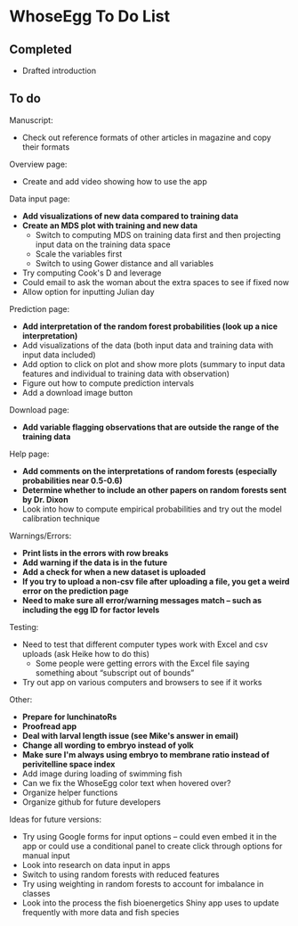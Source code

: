 
# WhoseEgg To Do List

## Completed

- Drafted introduction

## To do

Manuscript:
  
- Check out reference formats of other articles in magazine and copy their formats

Overview page:

- Create and add video showing how to use the app

Data input page:

- **Add visualizations of new data compared to training data**
- **Create an MDS plot with training and new data**
  - Switch to computing MDS on training data first and then projecting input data on the training data space
  - Scale the variables first
  - Switch to using Gower distance and all variables
- Try computing Cook's D and leverage
- Could email to ask the woman about the extra spaces to see if fixed now
- Allow option for inputting Julian day

Prediction page:

- **Add interpretation of the random forest probabilities (look up a nice interpretation)**
- Add visualizations of the data (both input data and training data with input data included)
- Add option to click on plot and show more plots (summary to input data features and individual to training data with observation)
- Figure out how to compute prediction intervals
- Add a download image button

Download page:

- **Add variable flagging observations that are outside the range of the training data**

Help page:

- **Add comments on the interpretations of random forests (especially probabilities near 0.5-0.6)**
- **Determine whether to include an other papers on random forests sent by Dr. Dixon**
- Look into how to compute empirical probabilities and try out the model calibration technique

Warnings/Errors:

- **Print lists in the errors with row breaks**
- **Add warning if the data is in the future**
- **Add a check for when a new dataset is uploaded**
- **If you try to upload a non-csv file after uploading a file, you get a weird error on the prediction page**
- **Need to make sure all error/warning messages match – such as including the egg ID for factor levels**

Testing:
  
- Need to test that different computer types work with Excel and csv uploads (ask Heike how to do this)
    - Some people were getting errors with the Excel file saying something about “subscript out of bounds”
- Try out app on various computers and browsers to see if it works

Other:
  
- **Prepare for lunchinatoRs**
- **Proofread app**
- **Deal with larval length issue (see Mike's answer in email)**
- **Change all wording to embryo instead of yolk**
- **Make sure I'm always using embryo to membrane ratio instead of perivitelline space index**
- Add image during loading of swimming fish
- Can we fix the WhoseEgg color text when hovered over?
- Organize helper functions
- Organize github for future developers

Ideas for future versions: 

- Try using Google forms for input options – could even embed it in the app or could use a conditional panel to create click through options for manual input
- Look into research on data input in apps
- Switch to using random forests with reduced features
- Try using weighting in random forests to account for imbalance in classes
- Look into the process the fish bioenergetics Shiny app uses to update frequently with more data and fish species